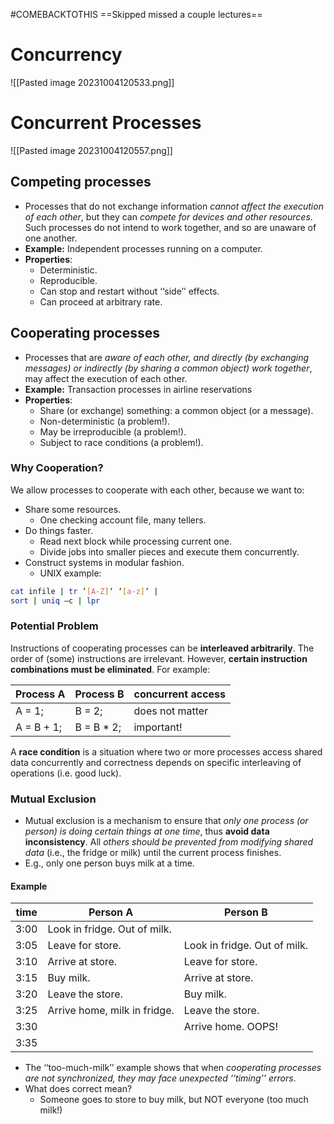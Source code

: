 #COMEBACKTOTHIS 
==Skipped missed a couple lectures==
# Concurrency
![[Pasted image 20231004120533.png]]
# Concurrent Processes
![[Pasted image 20231004120557.png]]
## Competing processes
- Processes that do not exchange information *cannot affect the execution of each other*, but they can *compete for devices and other resources*. Such processes do not intend to work together, and so are unaware of one another.
- **Example:** Independent processes running on a computer.
- **Properties**:
	- Deterministic.
	- Reproducible.
	- Can stop and restart without ‘‘side’’ effects.
	- Can proceed at arbitrary rate.
## Cooperating processes
- Processes that are *aware of each other, and directly (by exchanging messages) or indirectly (by sharing a common object) work together*, may affect the execution of each other.
- **Example:** Transaction processes in airline reservations
- **Properties**:
	- Share (or exchange) something: a common object (or a message).
	- Non-deterministic (a problem!).
	- May be irreproducible (a problem!).
	- Subject to race conditions (a problem!).
### Why Cooperation?
We allow processes to cooperate with each other, because we want to:
- Share some resources.
	- One checking account file, many tellers.
- Do things faster.
	- Read next block while processing current one.
	- Divide jobs into smaller pieces and execute them concurrently.
- Construct systems in modular fashion.
	- UNIX example:
```bash
cat infile | tr ‘[A-Z]‘ ‘[a-z]‘ |
sort | uniq –c | lpr
```
### Potential Problem
Instructions of cooperating processes can be **interleaved arbitrarily**. The order of (some) instructions are irrelevant. However, **certain instruction combinations must be eliminated**. For example:

| Process A  | Process B  | concurrent access |
| ---------- | ---------- | ----------------- |
| A = 1;     | B = 2;     | does not matter   |
| A = B + 1; | B = B * 2; | important!        |
A **race condition** is a situation where two or more processes access shared data concurrently and correctness depends on specific interleaving of operations (i.e. good luck).
### Mutual Exclusion 
- Mutual exclusion is a mechanism to ensure that *only one process (or person) is doing certain things at one time*, thus **avoid data inconsistency**. All *others should be prevented from modifying shared data* (i.e., the fridge or milk) until the current process finishes. 
- E.g., only one person buys milk at a time.
#### Example
| time | Person A                     | Person B                     |
| ---- | ---------------------------- | ---------------------------- |
| 3:00 | Look in fridge. Out of milk. |                              |
| 3:05 | Leave for store.             | Look in fridge. Out of milk. |
| 3:10 | Arrive at store.             | Leave for store.             |
| 3:15 | Buy milk.                    | Arrive at store.             |
| 3:20 | Leave the store.             | Buy milk.                    |
| 3:25 | Arrive home, milk in fridge. | Leave the store.             |
| 3:30 |                              | Arrive home. OOPS!           |
| 3:35 |                              |                              |
- The ‘‘too-much-milk’’ example shows that when *cooperating processes are not synchronized, they may face unexpected ‘‘timing’’ errors*.
- What does correct mean? 
	- Someone goes to store to buy milk, but NOT everyone (too much milk!)
